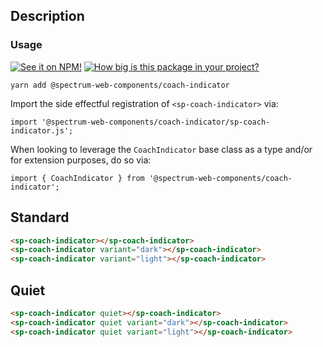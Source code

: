 ## Description

### Usage

[![See it on NPM!](https://img.shields.io/npm/v/@spectrum-web-components/coach-indicator?style=for-the-badge)](https://www.npmjs.com/package/@spectrum-web-components/coach-indicator)
[![How big is this package in your project?](https://img.shields.io/bundlephobia/minzip/@spectrum-web-components/coach-indicator?style=for-the-badge)](https://bundlephobia.com/result?p=@spectrum-web-components/coach-indicator)

```
yarn add @spectrum-web-components/coach-indicator
```

Import the side effectful registration of `<sp-coach-indicator>` via:

```
import '@spectrum-web-components/coach-indicator/sp-coach-indicator.js';
```

When looking to leverage the `CoachIndicator` base class as a type and/or for extension purposes, do so via:

```
import { CoachIndicator } from '@spectrum-web-components/coach-indicator';
```

## Standard

```html
<sp-coach-indicator></sp-coach-indicator>
<sp-coach-indicator variant="dark"></sp-coach-indicator>
<sp-coach-indicator variant="light"></sp-coach-indicator>
```

## Quiet

```html
<sp-coach-indicator quiet></sp-coach-indicator>
<sp-coach-indicator quiet variant="dark"></sp-coach-indicator>
<sp-coach-indicator quiet variant="light"></sp-coach-indicator>
```
